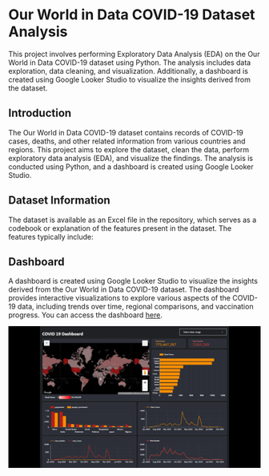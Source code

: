 # Our World in Data COVID-19 Dataset Analysis

This project involves performing Exploratory Data Analysis (EDA) on the Our World in Data COVID-19 dataset using Python. The analysis includes data exploration, data cleaning, and visualization. Additionally, a dashboard is created using Google Looker Studio to visualize the insights derived from the dataset.

## Introduction

The Our World in Data COVID-19 dataset contains records of COVID-19 cases, deaths, and other related information from various countries and regions. This project aims to explore the dataset, clean the data, perform exploratory data analysis (EDA), and visualize the findings. The analysis is conducted using Python, and a dashboard is created using Google Looker Studio.

## Dataset Information

The dataset is available as an Excel file in the repository, which serves as a codebook or explanation of the features present in the dataset. The features typically include:

## Dashboard

A dashboard is created using Google Looker Studio to visualize the insights derived from the Our World in Data COVID-19 dataset. The dashboard provides interactive visualizations to explore various aspects of the COVID-19 data, including trends over time, regional comparisons, and vaccination progress.
You can access the dashboard [here](https://lookerstudio.google.com/reporting/b4c1d903-97da-47ca-bafd-d8d4a20687f8).

![Dashboard](image.png)
